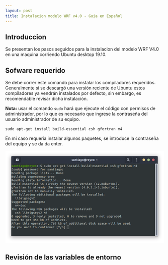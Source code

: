 ```yaml
---
layout: post
title: Instalacion modelo WRF v4.0 - Guia en Español
---
```


Introduccion
------
Se presentan los pasos seguidos para la instalacion del modelo WRF V4.0 en una maquina corriendo Ubuntu desktop 19.10.

Sofware requerido
------
Se debe correr este comando para instalar los compiladores requeridos. Generalmente si se descargó una versión reciente de Ubuntu estos compiladores ya vendrán instalados por defecto, sin embargo, es recomendable revisar dicha instalación.

**Nota:** usar el comando `sudo` hará que ejecute el código con permisos de administrador, por lo que es necesario que ingrese la contraseña del usuario administrador de su equipo.

```
sudo apt-get install build-essential csh gfortran m4
```

En mi caso requería instalar algunos paquetes, se introduce la contraseña del equipo y se da da enter.

![Instalacion compiladores](/images/F1.png)


Revisión de las variables de entorno
-----




